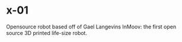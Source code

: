 # x-01
Opensource robot based off of Gael Langevins InMoov: the first open source 3D printed life-size robot. 
